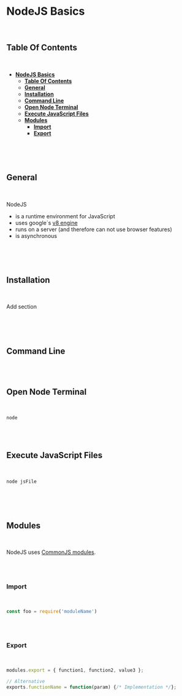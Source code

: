 # **NodeJS Basics**
<br>

## **Table Of Contents**
<br>

- [**NodeJS Basics**](#nodejs-basics)
  - [**Table Of Contents**](#table-of-contents)
  - [**General**](#general)
  - [**Installation**](#installation)
  - [**Command Line**](#command-line)
  - [**Open Node Terminal**](#open-node-terminal)
  - [**Execute JavaScript Files**](#execute-javascript-files)
  - [**Modules**](#modules)
    - [**Import**](#import)
    - [**Export**](#export)

<br>
<br>
<br>

## **General**
<br>

NodeJS
* is a runtime environment for JavaScript
* uses google´s [v8 engine](https://v8.dev/)
* runs on a server (and therefore can not use browser features)
* is asynchronous

<br>
<br>
<br>

## **Installation**
<br>

Add section

<br>
<br>
<br>

## **Command Line**
<br>
<br>

## **Open Node Terminal**
<br>

```bash
node
```

<br>
<br>

## **Execute JavaScript Files**
<br>

```bash
node jsFile
```

<br>
<br>
<br>

## **Modules**
<br>

NodeJS uses [CommonJS modules](../JavaScript/../../JavaScript/javascript_modules.md#commonjs).

<br>
<br>

### **Import**
<br>

```javascript
const foo = require('moduleName')
```

<br>
<br>

### **Export**
<br>

```javascript
modules.export = { function1, function2, value3 };

// Alternative
exports.functionName = function(param) {/* Implementation */};
```